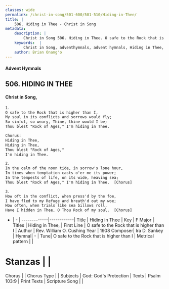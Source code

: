 ```yaml
---
classes: wide
permalink: /christ-in-song/501-600/501-510/Hiding-in-Thee/
title: |
    506. Hiding in Thee - Christ in Song
metadata:
    description: |
        Christ in Song 506. Hiding in Thee. O safe to the Rock that is higher than I, My soul in its conflicts and sorrows would fly; So sinful, so weary, Thine, thine would I be; Thou blest "Rock of Ages," I'm hiding in Thee. Chorus: Hiding in Thee, Hiding in Thee,  Thou blest "Rock of Ages," I'm hiding in Thee.
    keywords:  |
        Christ in Song, adventhymnals, advent hymnals, Hiding in Thee, O safe to the Rock that is higher than I. Hiding in Thee,
    author: Brian Onang'o
---
```


#### Advent Hymnals
## 506. HIDING IN THEE
####  Christ in Song,

```txt
1.
O safe to the Rock that is higher than I,
My soul in its conflicts and sorrows would fly;
So sinful, so weary, Thine, thine would I be;
Thou blest "Rock of Ages," I'm hiding in Thee.

Chorus:
Hiding in Thee,
Hiding in Thee, 
Thou blest "Rock of Ages,"
I'm hiding in Thee.

2.
In the calm of the noon tide, in sorrow's lone hour,
In times when temptation casts o'er me its power;
In the tempests of life, on its wide, heaving sea;
Thou blest "Rock of Ages," I'm hiding in Thee.  [Chorus]

3.
How oft in the conflict, when press'd by the foe,
I have fled to my Refuge and breath'd out my woe;
How often, when trials like sea billows roll,
Have I hidden in Thee, O Thou Rock of my soul.  [Chorus]

```

- |   -  |
-------------|------------|
Title | Hiding in Thee |
Key | F Major |
Titles | Hiding in Thee, |
First Line | O safe to the Rock that is higher than I |
Author | Rev. William O. Cushing
Year | 1908
Composer| Ira D. Sankey |
Hymnal|  - |
Tune| O safe to the Rock that is higher than I |
Metrical pattern | |
# Stanzas |  |
Chorus |  |
Chorus Type |  |
Subjects | God: God's Protection |
Texts | Psalm 103:9 |
Print Texts | 
Scripture Song |  |
    
